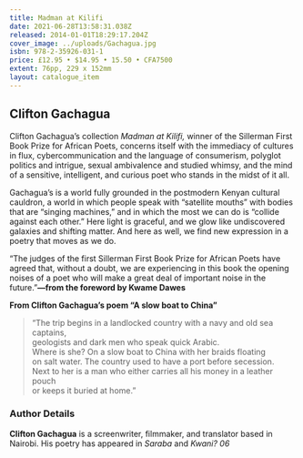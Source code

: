 ```yaml
---
title: Madman at Kilifi
date: 2021-06-28T13:58:31.038Z
released: 2014-01-01T18:29:17.204Z
cover_image: ../uploads/Gachagua.jpg
isbn: 978-2-35926-031-1
price: £12.95 • $14.95 • 15.50 • CFA7500
extent: 76pp, 229 x 152mm
layout: catalogue_item
---
```

## Clifton Gachagua

Clifton Gachagua’s collection *Madman at Kilifi,* winner of the Sillerman First Book Prize for African Poets, concerns itself with the immediacy of cultures in flux, cybercommunication and the language of consumerism, polyglot politics and intrigue, sexual ambivalence and studied whimsy, and the mind of a sensitive, intelligent, and curious poet who stands in the midst of it all.

Gachagua’s is a world fully grounded in the postmodern Kenyan cultural cauldron, a world in which people speak with “satellite mouths” with bodies that are “singing machines,” and in which the most we can do is “collide against each other.” Here light is graceful, and we glow like undiscovered galaxies and shifting matter. And here as well, we find new expression in a poetry that moves as we do.

“The judges of the first Sillerman First Book Prize for African Poets have agreed that, without a doubt, we are experiencing in this book the opening noises of a poet who will make a great deal of important noise in the future.”**—from the foreword by Kwame Dawes**

**From Clifton Gachagua’s poem “A slow boat to China”**

> “The trip begins in a landlocked country with a navy and old sea captains,\
> geologists and dark men who speak quick Arabic.\
> Where is she? On a slow boat to China with her braids floating\
> on salt water. The country used to have a port before secession.\
> Next to her is a man who either carries all his money in a leather pouch\
> or keeps it buried at home.”

### Author Details

**Clifton Gachagua** is a screenwriter, filmmaker, and translator based in Nairobi. His poetry has appeared in *Saraba* and *Kwani? 06*